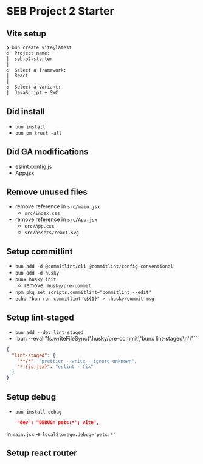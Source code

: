 # SEB Project 2 Starter

## Vite setup

```bash
❯ bun create vite@latest
◇  Project name:
│  seb-p2-starter
│
◇  Select a framework:
│  React
│
◇  Select a variant:
│  JavaScript + SWC
```

## Did install

- `bun install`
- `bun pm trust -all`

## Did GA modifications

- eslint.config.js
- App.jsx

## Remove unused files

- remove reference in `src/main.jsx`
  - `src/index.css`
- remove reference in `src/App.jsx`
  - `src/App.css`
  - `src/assets/react.svg`

## Setup commitlint

- `bun add -d @commitlint/cli @commitlint/config-conventional`
- `bun add -d husky`
- `bunx husky init`
  - remove `.husky/pre-commit`
- `npm pkg set scripts.commitlint="commitlint --edit"`
- `echo "bun run commitlint \${1}" > .husky/commit-msg`

## Setup lint-staged

- `bun add --dev lint-staged`
- `bun --eval "fs.writeFileSync('.husky/pre-commit','bunx lint-staged\n')"``

```json
{
  "lint-staged": {
    "**/*": "prettier --write --ignore-unknown",
    "*.{js,jsx}": "eslint --fix"
  }
}
```

## Setup debug

- `bun install debug`

```json
    "dev": "DEBUG='pets:*'; vite",
```

In `main.jsx` -> `localStorage.debug='pets:*'`

## Setup react router
